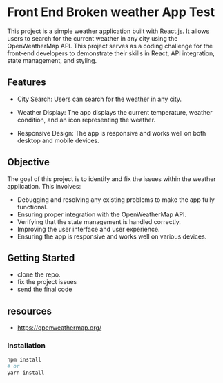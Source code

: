# Front End Broken weather App Test

This project is a simple weather application built with React.js. It allows users to search for the current weather in any city using the OpenWeatherMap API. This project serves as a coding challenge for the front-end developers to demonstrate their skills in React, API integration, state management, and styling.

## Features

- City Search: Users can search for the weather in any city.

- Weather Display: The app displays the current temperature, weather condition, and an icon  representing the weather.

- Responsive Design: The app is responsive and works well on both desktop and mobile devices.


## Objective

The goal of this project is to identify and fix the issues within the weather application. This involves:

- Debugging and resolving any existing problems to make the app fully functional.
- Ensuring proper integration with the OpenWeatherMap API.
- Verifying that the state management is handled correctly.
- Improving the user interface and user experience.
- Ensuring the app is responsive and works well on various devices.

## Getting Started
 - clone the repo.
 - fix the project issues
 - send the final code

 ## resources
 - https://openweathermap.org/
 
### Installation

 ```bash
npm install
# or
yarn install
 ```

